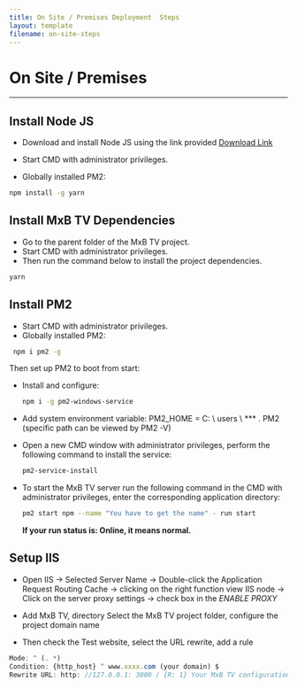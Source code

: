 ```yaml
---
title: On Site / Premises Deployment  Steps
layout: template
filename: on-site-steps
---
```


# On Site / Premises

---

## Install Node JS
- Download and install Node JS using the link provided
[Download Link](https://nodejs.org/dist/v14.17.1/node-v14.17.1-x64.msi)

- Start CMD with administrator privileges.
- Globally installed PM2:

```bash
npm install -g yarn
```

## Install MxB TV Dependencies

- Go to the parent folder of the MxB TV project.
- Start CMD with administrator privileges.
- Then run the command below to install the project dependencies.

```bash
yarn
```

## Install PM2
- Start CMD with administrator privileges.
- Globally installed PM2:

```bash
 npm i pm2 -g
```

Then set up PM2 to boot from start:

- Install and configure:

  ```bash
  npm i -g pm2-windows-service
  ```

- Add system environment variable: PM2_HOME = C: \ users \ *** \. PM2 (specific path can be viewed by PM2 -V)
- Open a new CMD window with administrator privileges, perform the following command to install the service:

  ```bash
  pm2-service-install
  ```

- To start the MxB TV server run the following command in the CMD with administrator privileges, enter the corresponding application directory:

  ```bash
  pm2 start npm --name "You have to get the name" - run start
  ```

  **If your run status is: Online, it means normal.**

## Setup IIS

- Open IIS -> Selected Server Name -> Double-click the Application Request Routing Cache -> clicking on the right function view IIS node -> Click on the server proxy settings -> check box in the *ENABLE PROXY*

- Add MxB TV, directory Select the MxB TV project folder, configure the project domain name

- Then check the Test website, select the URL rewrite, add a rule

```js
Mode: ^ (. *)
Condition: {http_host} ^ www.xxxx.com (your domain) $
Rewrite URL: http: //127.0.0.1: 3000 / {R: 1} Your MxB TV configuration of the address and port
```



